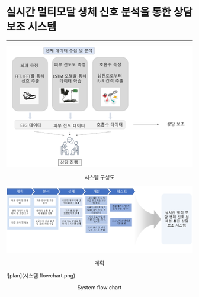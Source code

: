 # 실시간 멀티모달 생체 신호 분석을 통한 상담보조 시스템
------


![System configuration diagram](system.png)
<div align="center">
시스템 구성도
</div>

![plan](plan.png)
<div align="center">
계획
</div>


![plan](시스템 flowchart.png)
<div align="center">
System flow chart
</div>
